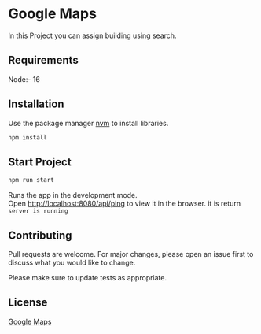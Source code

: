 # Google Maps

In this Project you can assign building using search.

## Requirements
Node:- 16

## Installation

Use the package manager [nvm](https://github.com/nvm-sh/nvm) to install libraries.

```bash
npm install
```

## Start Project

```bash
npm run start
```
Runs the app in the development mode.\
Open [http://localhost:8080/api/ping](http://localhost:8080/api/ping) to view it in the browser.
it is return `server is running`

## Contributing
Pull requests are welcome. For major changes, please open an issue first to discuss what you would like to change.

Please make sure to update tests as appropriate.

## License
[Google Maps](https://googlemaps.com/licenses/mit/)